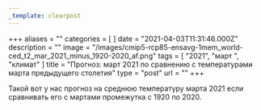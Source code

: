 ```yaml
---
_template: clearpost
---
```



+++
aliases = ""
categories = [ ]
date = "2021-04-03T11:31:46.000Z"
description = ""
image = "/images/cmip5-rcp85-ensavg-1mem_world-ced_t2_mar_2021_minus_1920-2020_af.png"
tags = [ "2021", "март ", "климат" ]
title = "Прогноз: март 2021 по сравнению с температурами марта предыдущего столетия"
type = "post"
url = ""
+++


Такой вот у нас прогноз на среднюю температуру марта 2021 если сравнивать его с мартами промежутка с 1920 по 2020. 
